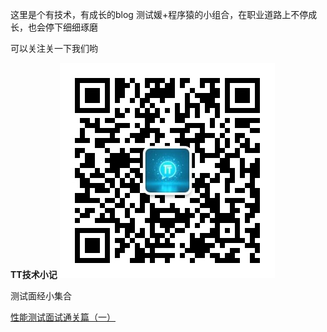 这里是个有技术，有成长的blog
测试媛+程序猿的小组合，在职业道路上不停成长，也会停下细细琢磨

可以关注关一下我们哟

**TT技术小记**
![img.png](picture/qrcode_for_gh_646bd5758f26_344.jpg)

测试面经小集合

[性能测试面试通关篇（一）](https://github.com/tongli24471-maker/TT-Technology-collection/issues/1)
